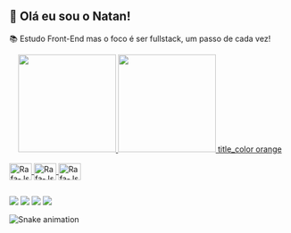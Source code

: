 ## 👋 Olá eu sou o Natan!

📚 Estudo Front-End mas o foco é ser fullstack, um passo de cada vez!

<div align="center">
  <a href="https://github.com/necx7023">
  <img height="175em" src="https://github-readme-stats.vercel.app/api?username=necx7023&show_icons=true&theme=codeSTACKr&include_all_commits=true&count_private=true"/>
  <img height="175em" src="https://github-readme-stats.vercel.app/api/top-langs/?username=necx7023&layout=compact&langs_count=7&theme=codeSTACKr"/>
title_color orange
    </div>

<div style="display: inline_block"><br>
  <img align="center" alt="Rafa-Js" height="30" width="40" img src="https://cdn.jsdelivr.net/gh/devicons/devicon/icons/html5/html5-original.svg">
  <img align="center" alt="Rafa-Js" height="30" width="40" img src="https://cdn.jsdelivr.net/gh/devicons/devicon/icons/css3/css3-original.svg">
  <img align="center" alt="Rafa-Js" height="30" width="40" img src="https://cdn.jsdelivr.net/gh/devicons/devicon/icons/javascript/javascript-original.svg">


</div>

##
<div>

  <a href="https://instagram.com/necx7023" target="_blank"><img src="https://img.shields.io/badge/-Instagram-%23E4405F?style=for-the-badge&logo=instagram&logoColor=white" target="_blank"></a>
 <a href="http://discordapp.com/users/necx#3884" target="_blank"><img src="https://img.shields.io/badge/Discord-7289DA?style=for-the-badge&logo=discord&logoColor=white" target="_blank"></a> 
  <a href = "mailto:natanaelelias100@gmail.com"><img src="https://img.shields.io/badge/-Gmail-%23333?style=for-the-badge&logo=gmail&logoColor=white" target="_blank"></a>
  <a href="https://www.linkedin.com/in/necx7023/" target="_blank"><img src="https://img.shields.io/badge/-LinkedIn-%230077B5?style=for-the-badge&logo=linkedin&logoColor=white" target="_blank"></a> 
 
  ![Snake animation](https://github.com/necx7023/necx7023/blob/output/github-contribution-grid-snake.svg)
</div>
